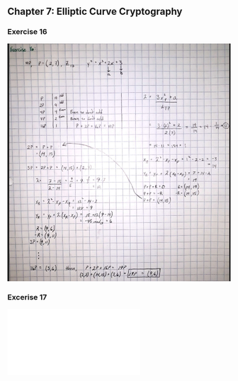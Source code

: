 ## Chapter 7: Elliptic Curve Cryptography
### Exercise 16
![](output/Exercise16.PNG)

### Excerise 17
![](output/Exercise17.txt)

